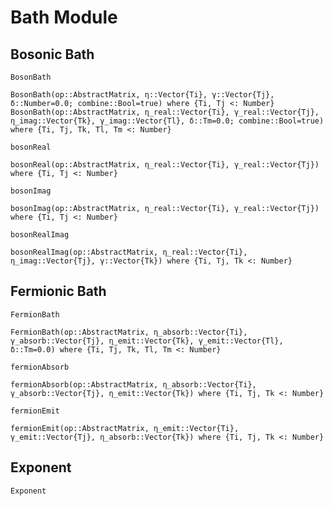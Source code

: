 # Bath Module

## Bosonic Bath
```@docs
BosonBath
```

```@docs
BosonBath(op::AbstractMatrix, η::Vector{Ti}, γ::Vector{Tj}, δ::Number=0.0; combine::Bool=true) where {Ti, Tj <: Number}
BosonBath(op::AbstractMatrix, η_real::Vector{Ti}, γ_real::Vector{Tj}, η_imag::Vector{Tk}, γ_imag::Vector{Tl}, δ::Tm=0.0; combine::Bool=true) where {Ti, Tj, Tk, Tl, Tm <: Number}
```

```@docs
bosonReal
```

```@docs
bosonReal(op::AbstractMatrix, η_real::Vector{Ti}, γ_real::Vector{Tj}) where {Ti, Tj <: Number}
```

```@docs
bosonImag
```

```@docs
bosonImag(op::AbstractMatrix, η_real::Vector{Ti}, γ_real::Vector{Tj}) where {Ti, Tj <: Number}
```

```@docs
bosonRealImag
```

```@docs
bosonRealImag(op::AbstractMatrix, η_real::Vector{Ti}, η_imag::Vector{Tj}, γ::Vector{Tk}) where {Ti, Tj, Tk <: Number}
```

## Fermionic Bath
```@docs
FermionBath
```

```@docs
FermionBath(op::AbstractMatrix, η_absorb::Vector{Ti}, γ_absorb::Vector{Tj}, η_emit::Vector{Tk}, γ_emit::Vector{Tl}, δ::Tm=0.0) where {Ti, Tj, Tk, Tl, Tm <: Number}
```

```@docs
fermionAbsorb
```

```@docs
fermionAbsorb(op::AbstractMatrix, η_absorb::Vector{Ti}, γ_absorb::Vector{Tj}, η_emit::Vector{Tk}) where {Ti, Tj, Tk <: Number}
```

```@docs
fermionEmit
```

```@docs
fermionEmit(op::AbstractMatrix, η_emit::Vector{Ti}, γ_emit::Vector{Tj}, η_absorb::Vector{Tk}) where {Ti, Tj, Tk <: Number}
```

## Exponent
```@docs
Exponent
```